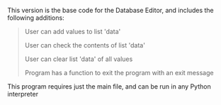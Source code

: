 This version is the base code for the Database Editor, and includes the following additions:
> User can add values to list 'data'
> 
> User can check the contents of list 'data'
> 
> User can clear list 'data' of all values
> 
> Program has a function to exit the program with an exit message

This program requires just the main file, and can be run in any Python interpreter
